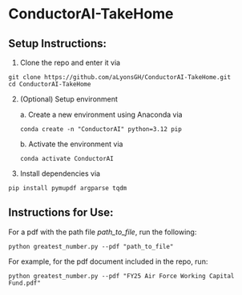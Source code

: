 # ConductorAI-TakeHome

## Setup Instructions:

1. Clone the repo and enter it via
```
git clone https://github.com/aLyonsGH/ConductorAI-TakeHome.git
cd ConductorAI-TakeHome
```
2. (Optional) Setup environment

    a. Create a new environment using Anaconda via 
    ```
    conda create -n "ConductorAI" python=3.12 pip
    ```
    b. Activate the environment via
    ```
    conda activate ConductorAI
    ```
3. Install dependencies via 
```
pip install pymupdf argparse tqdm
```

## Instructions for Use:

For a pdf with the path file *path_to_file*, run the following:
```
python greatest_number.py --pdf "path_to_file"
```

For example, for the pdf document included in the repo, run:
```
python greatest_number.py --pdf "FY25 Air Force Working Capital Fund.pdf"
```

